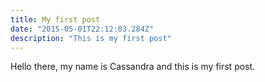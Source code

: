 ```yaml
---
title: My first post
date: "2015-05-01T22:12:03.284Z"
description: "This is my first post"
---
```


Hello there, my name is Cassandra and this is my first post.
